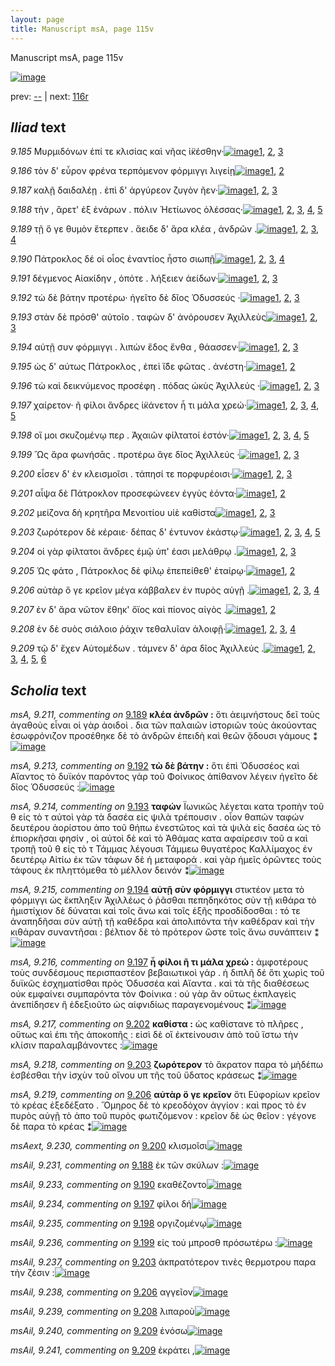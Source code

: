 ```yaml
---
layout: page
title: Manuscript msA, page 115v
---
```


Manuscript msA, page 115v

[![image](http://www.homermultitext.org/iipsrv?OBJ=IIP,1.0&FIF=/project/homer/pyramidal/deepzoom/hmt/vaimg/2017a/VA115VN_0618.tif&WID=100&CVT=JPEG)](http://www.homermultitext.org/ict2/?urn=urn:cite2:hmt:vaimg.2017a:VA115VN_0618)

prev:  [--](../--) | next:  [116r](../116r)

## *Iliad* text

*9.185* <a id="9.185"/> Μυρμιδόνων ἐπί τε κλισίας καὶ νῆας ἱ̈κέσθην·[![image](http://www.homermultitext.org/iipsrv?OBJ=IIP,1.0&FIF=/project/homer/pyramidal/deepzoom/hmt/vaimg/2017a/VA115VN_0618.tif&RGN=0.4745,0.2382,0.4264,0.027&WID=1000&CVT=JPEG)](http://www.homermultitext.org/ict2/?urn=urn:cite2:hmt:vaimg.2017a:VA115VN_0618@0.4745,0.2382,0.4264,0.027)[1](#msA_9.667), [2](#msAint_9.242), [3](#msA_9.1)

*9.186* <a id="9.186"/> τὸν δ' εὗρον φρένα τερπόμενον φόρμιγγι λιγείῃ[![image](http://www.homermultitext.org/iipsrv?OBJ=IIP,1.0&FIF=/project/homer/pyramidal/deepzoom/hmt/vaimg/2017a/VA115VN_0618.tif&RGN=0.4785,0.2615,0.4264,0.027&WID=1000&CVT=JPEG)](http://www.homermultitext.org/ict2/?urn=urn:cite2:hmt:vaimg.2017a:VA115VN_0618@0.4785,0.2615,0.4264,0.027)[1](#msA_9.667), [2](#msA_9.1)

*9.187* <a id="9.187"/> καλῇ δαιδαλέῃ . ἐπὶ δ' ἀργύρεον ζυγὸν ῆεν·[![image](http://www.homermultitext.org/iipsrv?OBJ=IIP,1.0&FIF=/project/homer/pyramidal/deepzoom/hmt/vaimg/2017a/VA115VN_0618.tif&RGN=0.4775,0.2795,0.4264,0.027&WID=1000&CVT=JPEG)](http://www.homermultitext.org/ict2/?urn=urn:cite2:hmt:vaimg.2017a:VA115VN_0618@0.4775,0.2795,0.4264,0.027)[1](#msA_9.667), [2](#msA_9.208), [3](#msA_9.1)

*9.188* <a id="9.188"/> τὴν , ἄρετ' ἐξ ἐνάρων . πόλιν Ἠετίωνος ὀλέσσας·[![image](http://www.homermultitext.org/iipsrv?OBJ=IIP,1.0&FIF=/project/homer/pyramidal/deepzoom/hmt/vaimg/2017a/VA115VN_0618.tif&RGN=0.4775,0.2975,0.4264,0.027&WID=1000&CVT=JPEG)](http://www.homermultitext.org/ict2/?urn=urn:cite2:hmt:vaimg.2017a:VA115VN_0618@0.4775,0.2975,0.4264,0.027)[1](#msA_9.209), [2](#msA_9.667), [3](#msA_9.210), [4](#msAil_9.231), [5](#msA_9.1)

*9.189* <a id="9.189"/> τῇ ὅ γε θυμὸν ἔτερπεν . ἄειδε δ' ἄρα κλέα , ἀνδρῶν .[![image](http://www.homermultitext.org/iipsrv?OBJ=IIP,1.0&FIF=/project/homer/pyramidal/deepzoom/hmt/vaimg/2017a/VA115VN_0618.tif&RGN=0.4765,0.3156,0.4264,0.027&WID=1000&CVT=JPEG)](http://www.homermultitext.org/ict2/?urn=urn:cite2:hmt:vaimg.2017a:VA115VN_0618@0.4765,0.3156,0.4264,0.027)[1](#msA_9.667), [2](#msAil_9.232), [3](#msA_9.211), [4](#msA_9.1)

*9.190* <a id="9.190"/> Πάτροκλος δέ οἱ οἶος ἐναντίος ἧστο σιωπῇ[![image](http://www.homermultitext.org/iipsrv?OBJ=IIP,1.0&FIF=/project/homer/pyramidal/deepzoom/hmt/vaimg/2017a/VA115VN_0618.tif&RGN=0.4765,0.3373,0.4264,0.027&WID=1000&CVT=JPEG)](http://www.homermultitext.org/ict2/?urn=urn:cite2:hmt:vaimg.2017a:VA115VN_0618@0.4765,0.3373,0.4264,0.027)[1](#msA_9.667), [2](#msAil_9.233), [3](#msA_9.1), [4](#msA_9.212)

*9.191* <a id="9.191"/> δέγμενος Αἰακίδην , ὁπότε . λήξειεν ἀείδων·[![image](http://www.homermultitext.org/iipsrv?OBJ=IIP,1.0&FIF=/project/homer/pyramidal/deepzoom/hmt/vaimg/2017a/VA115VN_0618.tif&RGN=0.4785,0.3554,0.4264,0.027&WID=1000&CVT=JPEG)](http://www.homermultitext.org/ict2/?urn=urn:cite2:hmt:vaimg.2017a:VA115VN_0618@0.4785,0.3554,0.4264,0.027)[1](#msA_9.667), [2](#msAim_9.223), [3](#msA_9.1)

*9.192* <a id="9.192"/> τὼ δὲ βάτην προτέρω· ἡγεῖτο δὲ δῖος Ὀδυσσεύς ·[![image](http://www.homermultitext.org/iipsrv?OBJ=IIP,1.0&FIF=/project/homer/pyramidal/deepzoom/hmt/vaimg/2017a/VA115VN_0618.tif&RGN=0.4785,0.3727,0.4264,0.027&WID=1000&CVT=JPEG)](http://www.homermultitext.org/ict2/?urn=urn:cite2:hmt:vaimg.2017a:VA115VN_0618@0.4785,0.3727,0.4264,0.027)[1](#msA_9.667), [2](#msA_9.213), [3](#msA_9.1)

*9.193* <a id="9.193"/> στὰν δὲ πρόσθ' αὐτοῖο . ταφὼν δ' ἀνόρουσεν Ἀχιλλεὺς[![image](http://www.homermultitext.org/iipsrv?OBJ=IIP,1.0&FIF=/project/homer/pyramidal/deepzoom/hmt/vaimg/2017a/VA115VN_0618.tif&RGN=0.4765,0.3952,0.4264,0.027&WID=1000&CVT=JPEG)](http://www.homermultitext.org/ict2/?urn=urn:cite2:hmt:vaimg.2017a:VA115VN_0618@0.4765,0.3952,0.4264,0.027)[1](#msA_9.667), [2](#msA_9.214), [3](#msA_9.1)

*9.194* <a id="9.194"/> αὐτῇ συν φόρμιγγι . λιπὼν ἕδος ἔνθα , θάασσεν·[![image](http://www.homermultitext.org/iipsrv?OBJ=IIP,1.0&FIF=/project/homer/pyramidal/deepzoom/hmt/vaimg/2017a/VA115VN_0618.tif&RGN=0.4755,0.4117,0.4264,0.027&WID=1000&CVT=JPEG)](http://www.homermultitext.org/ict2/?urn=urn:cite2:hmt:vaimg.2017a:VA115VN_0618@0.4755,0.4117,0.4264,0.027)[1](#msA_9.215), [2](#msA_9.667), [3](#msA_9.1)

*9.195* <a id="9.195"/> ὡς δ' αύτως Πάτροκλος , ἐπεὶ ἴ̈δε φῶτας . ἀνέστη·[![image](http://www.homermultitext.org/iipsrv?OBJ=IIP,1.0&FIF=/project/homer/pyramidal/deepzoom/hmt/vaimg/2017a/VA115VN_0618.tif&RGN=0.4755,0.4305,0.4264,0.027&WID=1000&CVT=JPEG)](http://www.homermultitext.org/ict2/?urn=urn:cite2:hmt:vaimg.2017a:VA115VN_0618@0.4755,0.4305,0.4264,0.027)[1](#msA_9.667), [2](#msA_9.1)

*9.196* <a id="9.196"/> τὼ καὶ δεικνύμενος προσέφη . πόδας ὠκὺς Ἀχιλλεύς ·[![image](http://www.homermultitext.org/iipsrv?OBJ=IIP,1.0&FIF=/project/homer/pyramidal/deepzoom/hmt/vaimg/2017a/VA115VN_0618.tif&RGN=0.4855,0.4493,0.4314,0.027&WID=1000&CVT=JPEG)](http://www.homermultitext.org/ict2/?urn=urn:cite2:hmt:vaimg.2017a:VA115VN_0618@0.4855,0.4493,0.4314,0.027)[1](#msA_9.667), [2](#msAim_9.224), [3](#msA_9.1)

*9.197* <a id="9.197"/> χαίρετον· ῆ φίλοι ἄνδρες ἱ̈κάνετον ἦ τι μάλα χρεώ·[![image](http://www.homermultitext.org/iipsrv?OBJ=IIP,1.0&FIF=/project/homer/pyramidal/deepzoom/hmt/vaimg/2017a/VA115VN_0618.tif&RGN=0.4785,0.4703,0.4314,0.027&WID=1000&CVT=JPEG)](http://www.homermultitext.org/ict2/?urn=urn:cite2:hmt:vaimg.2017a:VA115VN_0618@0.4785,0.4703,0.4314,0.027)[1](#msA_9.667), [2](#msAint_9.227), [3](#msA_9.216), [4](#msAil_9.234), [5](#msA_9.1)

*9.198* <a id="9.198"/> οἵ μοι σκυζομένῳ περ . Ἀχαιῶν φίλτατοί ἐστόν·[![image](http://www.homermultitext.org/iipsrv?OBJ=IIP,1.0&FIF=/project/homer/pyramidal/deepzoom/hmt/vaimg/2017a/VA115VN_0618.tif&RGN=0.4765,0.4861,0.4314,0.027&WID=1000&CVT=JPEG)](http://www.homermultitext.org/ict2/?urn=urn:cite2:hmt:vaimg.2017a:VA115VN_0618@0.4765,0.4861,0.4314,0.027)[1](#msA_9.667), [2](#msAext_9.229), [3](#msAil_9.235), [4](#msAim_9.225), [5](#msA_9.1)

*9.199* <a id="9.199"/> Ὣς ἄρα φωνήσᾱς . προτέρω ἄγε δῖος Ἀχιλλεύς ·[![image](http://www.homermultitext.org/iipsrv?OBJ=IIP,1.0&FIF=/project/homer/pyramidal/deepzoom/hmt/vaimg/2017a/VA115VN_0618.tif&RGN=0.4765,0.5056,0.4314,0.027&WID=1000&CVT=JPEG)](http://www.homermultitext.org/ict2/?urn=urn:cite2:hmt:vaimg.2017a:VA115VN_0618@0.4765,0.5056,0.4314,0.027)[1](#msAil_9.236), [2](#msA_9.667), [3](#msA_9.1)

*9.200* <a id="9.200"/> εἷσεν δ' ἐν κλεισμοῖσι . τάπησί τε πορφυρέοισι·[![image](http://www.homermultitext.org/iipsrv?OBJ=IIP,1.0&FIF=/project/homer/pyramidal/deepzoom/hmt/vaimg/2017a/VA115VN_0618.tif&RGN=0.4775,0.5244,0.4314,0.027&WID=1000&CVT=JPEG)](http://www.homermultitext.org/ict2/?urn=urn:cite2:hmt:vaimg.2017a:VA115VN_0618@0.4775,0.5244,0.4314,0.027)[1](#msA_9.667), [2](#msAext_9.230), [3](#msA_9.1)

*9.201* <a id="9.201"/> αἶψα δὲ Πάτροκλον προσεφώνεεν ἐγγὺς ἐόντα·[![image](http://www.homermultitext.org/iipsrv?OBJ=IIP,1.0&FIF=/project/homer/pyramidal/deepzoom/hmt/vaimg/2017a/VA115VN_0618.tif&RGN=0.4775,0.5424,0.4314,0.027&WID=1000&CVT=JPEG)](http://www.homermultitext.org/ict2/?urn=urn:cite2:hmt:vaimg.2017a:VA115VN_0618@0.4775,0.5424,0.4314,0.027)[1](#msA_9.667), [2](#msA_9.1)

*9.202* <a id="9.202"/> μείζονα δὴ κρητῆρα Μενοιτίου υἱὲ καθίστα[![image](http://www.homermultitext.org/iipsrv?OBJ=IIP,1.0&FIF=/project/homer/pyramidal/deepzoom/hmt/vaimg/2017a/VA115VN_0618.tif&RGN=0.4745,0.5597,0.4314,0.027&WID=1000&CVT=JPEG)](http://www.homermultitext.org/ict2/?urn=urn:cite2:hmt:vaimg.2017a:VA115VN_0618@0.4745,0.5597,0.4314,0.027)[1](#msA_9.667), [2](#msA_9.1), [3](#msA_9.217)

*9.203* <a id="9.203"/> ζωρότερον δὲ κέραιε· δέπας δ' έντυνον ἑκάστῳ·[![image](http://www.homermultitext.org/iipsrv?OBJ=IIP,1.0&FIF=/project/homer/pyramidal/deepzoom/hmt/vaimg/2017a/VA115VN_0618.tif&RGN=0.4755,0.5815,0.4314,0.027&WID=1000&CVT=JPEG)](http://www.homermultitext.org/ict2/?urn=urn:cite2:hmt:vaimg.2017a:VA115VN_0618@0.4755,0.5815,0.4314,0.027)[1](#msA_9.667), [2](#msA_9.218), [3](#msAil_9.237), [4](#msAim_9.226), [5](#msA_9.1)

*9.204* <a id="9.204"/> οἱ γὰρ φίλτατοι ἄνδρες ἐμῷ ὑπ' έασι μελάθρῳ .[![image](http://www.homermultitext.org/iipsrv?OBJ=IIP,1.0&FIF=/project/homer/pyramidal/deepzoom/hmt/vaimg/2017a/VA115VN_0618.tif&RGN=0.4775,0.6003,0.4314,0.027&WID=1000&CVT=JPEG)](http://www.homermultitext.org/ict2/?urn=urn:cite2:hmt:vaimg.2017a:VA115VN_0618@0.4775,0.6003,0.4314,0.027)[1](#msA_9.667), [2](#msAint_9.228), [3](#msA_9.1)

*9.205* <a id="9.205"/> Ὡς φάτο , Πάτροκλος δὲ φίλῳ ἐπεπείθεθ' ἑταίρῳ·[![image](http://www.homermultitext.org/iipsrv?OBJ=IIP,1.0&FIF=/project/homer/pyramidal/deepzoom/hmt/vaimg/2017a/VA115VN_0618.tif&RGN=0.4755,0.6183,0.4314,0.027&WID=1000&CVT=JPEG)](http://www.homermultitext.org/ict2/?urn=urn:cite2:hmt:vaimg.2017a:VA115VN_0618@0.4755,0.6183,0.4314,0.027)[1](#msA_9.667), [2](#msA_9.1)

*9.206* <a id="9.206"/> αὐτὰρ ὅ γε κρεῖον μέγα κάββαλεν ἐν πυρὸς αὐγῇ .[![image](http://www.homermultitext.org/iipsrv?OBJ=IIP,1.0&FIF=/project/homer/pyramidal/deepzoom/hmt/vaimg/2017a/VA115VN_0618.tif&RGN=0.4755,0.6386,0.4314,0.027&WID=1000&CVT=JPEG)](http://www.homermultitext.org/ict2/?urn=urn:cite2:hmt:vaimg.2017a:VA115VN_0618@0.4755,0.6386,0.4314,0.027)[1](#msA_9.667), [2](#msAil_9.238), [3](#msA_9.219), [4](#msA_9.1)

*9.207* <a id="9.207"/> ἐν δ' ἄρα νῶτον ἔθηκ' ὄϊος καὶ πίονος αἰγὸς .[![image](http://www.homermultitext.org/iipsrv?OBJ=IIP,1.0&FIF=/project/homer/pyramidal/deepzoom/hmt/vaimg/2017a/VA115VN_0618.tif&RGN=0.4765,0.6551,0.4314,0.027&WID=1000&CVT=JPEG)](http://www.homermultitext.org/ict2/?urn=urn:cite2:hmt:vaimg.2017a:VA115VN_0618@0.4765,0.6551,0.4314,0.027)[1](#msA_9.667), [2](#msA_9.1)

*9.208* <a id="9.208"/> ἐν δὲ συὸς σιάλοιο ῥάχιν τεθαλυῖαν ἀλοιφῇ·[![image](http://www.homermultitext.org/iipsrv?OBJ=IIP,1.0&FIF=/project/homer/pyramidal/deepzoom/hmt/vaimg/2017a/VA115VN_0618.tif&RGN=0.4785,0.6747,0.4314,0.027&WID=1000&CVT=JPEG)](http://www.homermultitext.org/ict2/?urn=urn:cite2:hmt:vaimg.2017a:VA115VN_0618@0.4785,0.6747,0.4314,0.027)[1](#msA_9.667), [2](#msAil_9.239), [3](#msA_9.220), [4](#msA_9.1)

*9.209* <a id="9.209"/> τῷ δ' ἔχεν Αὐτομέδων . τάμνεν δ' άρα δῖος Ἀχιλλεύς .[![image](http://www.homermultitext.org/iipsrv?OBJ=IIP,1.0&FIF=/project/homer/pyramidal/deepzoom/hmt/vaimg/2017a/VA115VN_0618.tif&RGN=0.4805,0.695,0.4314,0.027&WID=1000&CVT=JPEG)](http://www.homermultitext.org/ict2/?urn=urn:cite2:hmt:vaimg.2017a:VA115VN_0618@0.4805,0.695,0.4314,0.027)[1](#msA_9.667), [2](#msAil_9.240), [3](#msA_9.222), [4](#msAil_9.241), [5](#msA_9.221), [6](#msA_9.1)

## *Scholia* text

*msA, 9.211, commenting on* [9.189](#9.189)  <a id="msA_9.211"/> **κλέα ἀνδρῶν :** ὅτι ἀειμνήστους δεῖ τοὺς ἀγαθοὺς εἶναι οἱ γὰρ ἀοιδοὶ . δια τῶν παλαιῶν ἱστοριῶν τοὺς ἀκούοντας ἐσωφρόνιζον προσέθηκε δὲ τὸ ἀνδρῶν ἐπειδὴ καὶ θεῶν ᾄδουσι γάμους ⁑[![image](http://www.homermultitext.org/iipsrv?OBJ=IIP,1.0&FIF=/project/homer/pyramidal/deepzoom/hmt/vaimg/2017a/VA115VN_0618.tif&RGN=0.1972,0.1721,0.7037,0.0285&WID=1000&CVT=JPEG)](http://www.homermultitext.org/ict2/?urn=urn:cite2:hmt:vaimg.2017a:VA115VN_0618@0.1972,0.1721,0.7037,0.0285)

*msA, 9.213, commenting on* [9.192](#9.192)  <a id="msA_9.213"/> **τὼ δὲ βάτην :** ὅτι ἐπὶ Ὀδυσσέος καὶ Αἴαντος τὸ δυϊκόν παρόντος γὰρ τοῦ Φοίνικος ἀπίθανον λέγειν ἡγεῖτο δὲ δῖος Ὁδυσσεύς :[![image](http://www.homermultitext.org/iipsrv?OBJ=IIP,1.0&FIF=/project/homer/pyramidal/deepzoom/hmt/vaimg/2017a/VA115VN_0618.tif&RGN=0.1912,0.2269,0.2352,0.0518&WID=1000&CVT=JPEG)](http://www.homermultitext.org/ict2/?urn=urn:cite2:hmt:vaimg.2017a:VA115VN_0618@0.1912,0.2269,0.2352,0.0518)

*msA, 9.214, commenting on* [9.193](#9.193)  <a id="msA_9.214"/> **ταφών** Ϊωνικῶς λέγεται κατα τροπὴν τοῦ θ εἰς τὸ τ αὐτοὶ γὰρ τὰ δασέα εἰς ψιλὰ τρέπουσιν . οἷον θαπών ταφών δευτέρου ἀορίστου ἀπο τοῦ θήπω ἐνεστῶτος καὶ τὰ ψιλὰ εἰς δασέα ὡς τὸ ἐπιορκῆσαι φησίν , οἱ αὐτοὶ δὲ καὶ τὸ Ἀθάμας κατα αφαίρεσιν τοῦ α καὶ τροπῇ τοῦ θ εἰς τὸ τ Τάμμας λέγουσι Τάμμεω θυγατέρος Καλλίμαχος ἐν δευτέρῳ Αἰτίω ἐκ τῶν τάφων δὲ ἡ μεταφορά . καὶ γὰρ ἡμεῖς ὁρῶντες τοὺς τάφους ἐκ πληττόμεθα τὸ μέλλον δεινόν ⁑[![image](http://www.homermultitext.org/iipsrv?OBJ=IIP,1.0&FIF=/project/homer/pyramidal/deepzoom/hmt/vaimg/2017a/VA115VN_0618.tif&RGN=0.1972,0.263,0.2352,0.16&WID=1000&CVT=JPEG)](http://www.homermultitext.org/ict2/?urn=urn:cite2:hmt:vaimg.2017a:VA115VN_0618@0.1972,0.263,0.2352,0.16)

*msA, 9.215, commenting on* [9.194](#9.194)  <a id="msA_9.215"/> **αὐτῇ σὺν φόρμιγγι** στικτέον μετα τὸ φόρμιγγι ὡς ἔκπληξιν Ἀχιλλέως ὁ ῥᾶσθαι πεπηδηκότος σὺν τῇ κιθάρα τὸ ἡμιστίχιον δὲ δύναται καὶ τοῖς ἄνω καὶ τοῖς ἑξῆς προσδίδοσθαι : τό τε ἀναπηδῆσαι σὺν αὐτῇ τῇ καθέδρα καὶ ἀπολιπόντα τὴν καθέδραν καὶ τὴν κιθάραν συναντῆσαι : βέλτιον δὲ τὸ πρότερον ὥστε τοῖς ἄνω συνάπτειν ⁑[![image](http://www.homermultitext.org/iipsrv?OBJ=IIP,1.0&FIF=/project/homer/pyramidal/deepzoom/hmt/vaimg/2017a/VA115VN_0618.tif&RGN=0.1922,0.4147,0.2352,0.1172&WID=1000&CVT=JPEG)](http://www.homermultitext.org/ict2/?urn=urn:cite2:hmt:vaimg.2017a:VA115VN_0618@0.1922,0.4147,0.2352,0.1172)

*msA, 9.216, commenting on* [9.197](#9.197)  <a id="msA_9.216"/> **ἦ φίλοι ῆ τι μάλα χρεώ :** ἀμφοτέρους τοὺς συνδέσμους περισπαστέον βεβαιωτικοὶ γάρ . ἡ διπλῆ δέ ὅτι χωρὶς τοῦ δυϊκῶς ἐσχηματίσθαι πρὸς Ὀδυσσέα καὶ Αἴαντα . καὶ τὰ τῆς διαθέσεως οὐκ εμφαίνει συμπαρόντα τὸν Φοίνικα : οὐ γὰρ ἂν οὕτως ἐκπλαγεὶς ἀνεπίδησεν ἢ ἐδεξιοῦτο ὡς αἰφνιδίως παραγενομένους ⁑[![image](http://www.homermultitext.org/iipsrv?OBJ=IIP,1.0&FIF=/project/homer/pyramidal/deepzoom/hmt/vaimg/2017a/VA115VN_0618.tif&RGN=0.1942,0.5252,0.2352,0.1172&WID=1000&CVT=JPEG)](http://www.homermultitext.org/ict2/?urn=urn:cite2:hmt:vaimg.2017a:VA115VN_0618@0.1942,0.5252,0.2352,0.1172)

*msA, 9.217, commenting on* [9.202](#9.202)  <a id="msA_9.217"/> **καθίστα :** ὡς καθίστανε τὸ πλῆρες , οὕτως καὶ ἐπι τῆς ἀποκοπῆς : εἰσὶ δὲ οἳ ἐκτείνουσιν ἀπὸ τοῦ ἵστω τὴν κλίσιν παραλαμβάνοντες :[![image](http://www.homermultitext.org/iipsrv?OBJ=IIP,1.0&FIF=/project/homer/pyramidal/deepzoom/hmt/vaimg/2017a/VA115VN_0618.tif&RGN=0.1852,0.6379,0.2452,0.0496&WID=1000&CVT=JPEG)](http://www.homermultitext.org/ict2/?urn=urn:cite2:hmt:vaimg.2017a:VA115VN_0618@0.1852,0.6379,0.2452,0.0496)

*msA, 9.218, commenting on* [9.203](#9.203)  <a id="msA_9.218"/> **ζωρότερον** τὸ ἄκρατον παρα τὸ μὴδέπω ἐσβέσθαι τὴν ἰσχὺν τοῦ οἴνου υπ τῆς τοῦ ὕδατος κράσεως ⁑[![image](http://www.homermultitext.org/iipsrv?OBJ=IIP,1.0&FIF=/project/homer/pyramidal/deepzoom/hmt/vaimg/2017a/VA115VN_0618.tif&RGN=0.1932,0.6882,0.2452,0.0436&WID=1000&CVT=JPEG)](http://www.homermultitext.org/ict2/?urn=urn:cite2:hmt:vaimg.2017a:VA115VN_0618@0.1932,0.6882,0.2452,0.0436)

*msA, 9.219, commenting on* [9.206](#9.206)  <a id="msA_9.219"/> **αὐτὰρ ὅ γε κρεῖον** ὅτι Εὐφορίων κρεῖον τὸ κρέας ἐξεδέξατο . Ὅμηρος δὲ τὸ κρεοδόχον ἀγγίον : καὶ προς τὸ ἐν πυρὸς αὐγῇ τὸ ἀπο τοῦ πυρὸς φωτιζόμενον : κρεῖον δὲ ὡς θεῖον : γέγονε δὲ παρα τὸ κρέας ⁑[![image](http://www.homermultitext.org/iipsrv?OBJ=IIP,1.0&FIF=/project/homer/pyramidal/deepzoom/hmt/vaimg/2017a/VA115VN_0618.tif&RGN=0.1992,0.734,0.6937,0.0368&WID=1000&CVT=JPEG)](http://www.homermultitext.org/ict2/?urn=urn:cite2:hmt:vaimg.2017a:VA115VN_0618@0.1992,0.734,0.6937,0.0368)

*msAext, 9.230, commenting on* [9.200](#9.200)  <a id="msAext_9.230"/> κλισμοῖσι[![image](http://www.homermultitext.org/iipsrv?OBJ=IIP,1.0&FIF=/project/homer/pyramidal/deepzoom/hmt/vaimg/2017a/VA115VN_0618.tif&RGN=0.1091,0.5267,0.0581,0.0293&WID=1000&CVT=JPEG)](http://www.homermultitext.org/ict2/?urn=urn:cite2:hmt:vaimg.2017a:VA115VN_0618@0.1091,0.5267,0.0581,0.0293)

*msAil, 9.231, commenting on* [9.188](#9.188)  <a id="msAil_9.231"/> ἐκ τῶν σκύλων :[![image](http://www.homermultitext.org/iipsrv?OBJ=IIP,1.0&FIF=/project/homer/pyramidal/deepzoom/hmt/vaimg/2017a/VA115VN_0618.tif&RGN=0.5866,0.296,0.0841,0.0173&WID=1000&CVT=JPEG)](http://www.homermultitext.org/ict2/?urn=urn:cite2:hmt:vaimg.2017a:VA115VN_0618@0.5866,0.296,0.0841,0.0173)

*msAil, 9.233, commenting on* [9.190](#9.190)  <a id="msAil_9.233"/> εκαθέζοντο[![image](http://www.homermultitext.org/iipsrv?OBJ=IIP,1.0&FIF=/project/homer/pyramidal/deepzoom/hmt/vaimg/2017a/VA115VN_0618.tif&RGN=0.7457,0.3351,0.0691,0.0135&WID=1000&CVT=JPEG)](http://www.homermultitext.org/ict2/?urn=urn:cite2:hmt:vaimg.2017a:VA115VN_0618@0.7457,0.3351,0.0691,0.0135)

*msAil, 9.234, commenting on* [9.197](#9.197)  <a id="msAil_9.234"/> φίλοι δή[![image](http://www.homermultitext.org/iipsrv?OBJ=IIP,1.0&FIF=/project/homer/pyramidal/deepzoom/hmt/vaimg/2017a/VA115VN_0618.tif&RGN=0.5736,0.4651,0.0691,0.0158&WID=1000&CVT=JPEG)](http://www.homermultitext.org/ict2/?urn=urn:cite2:hmt:vaimg.2017a:VA115VN_0618@0.5736,0.4651,0.0691,0.0158)

*msAil, 9.235, commenting on* [9.198](#9.198)  <a id="msAil_9.235"/> οργιζομένῳ[![image](http://www.homermultitext.org/iipsrv?OBJ=IIP,1.0&FIF=/project/homer/pyramidal/deepzoom/hmt/vaimg/2017a/VA115VN_0618.tif&RGN=0.5836,0.4846,0.0691,0.0158&WID=1000&CVT=JPEG)](http://www.homermultitext.org/ict2/?urn=urn:cite2:hmt:vaimg.2017a:VA115VN_0618@0.5836,0.4846,0.0691,0.0158)

*msAil, 9.236, commenting on* [9.199](#9.199)  <a id="msAil_9.236"/> εἰς τού μπροσθ πρόσωτέρω :[![image](http://www.homermultitext.org/iipsrv?OBJ=IIP,1.0&FIF=/project/homer/pyramidal/deepzoom/hmt/vaimg/2017a/VA115VN_0618.tif&RGN=0.6767,0.5026,0.0691,0.0158&WID=1000&CVT=JPEG)](http://www.homermultitext.org/ict2/?urn=urn:cite2:hmt:vaimg.2017a:VA115VN_0618@0.6767,0.5026,0.0691,0.0158)

*msAil, 9.237, commenting on* [9.203](#9.203)  <a id="msAil_9.237"/> ἀκπρατότερον τινὲς θερμοτρου παρα τὴν ζέσιν :[![image](http://www.homermultitext.org/iipsrv?OBJ=IIP,1.0&FIF=/project/homer/pyramidal/deepzoom/hmt/vaimg/2017a/VA115VN_0618.tif&RGN=0.5035,0.577,0.1461,0.0158&WID=1000&CVT=JPEG)](http://www.homermultitext.org/ict2/?urn=urn:cite2:hmt:vaimg.2017a:VA115VN_0618@0.5035,0.577,0.1461,0.0158)

*msAil, 9.238, commenting on* [9.206](#9.206)  <a id="msAil_9.238"/> αγγεῖον[![image](http://www.homermultitext.org/iipsrv?OBJ=IIP,1.0&FIF=/project/homer/pyramidal/deepzoom/hmt/vaimg/2017a/VA115VN_0618.tif&RGN=0.5976,0.6364,0.0601,0.0158&WID=1000&CVT=JPEG)](http://www.homermultitext.org/ict2/?urn=urn:cite2:hmt:vaimg.2017a:VA115VN_0618@0.5976,0.6364,0.0601,0.0158)

*msAil, 9.239, commenting on* [9.208](#9.208)  <a id="msAil_9.239"/> λιπαροὺ[![image](http://www.homermultitext.org/iipsrv?OBJ=IIP,1.0&FIF=/project/homer/pyramidal/deepzoom/hmt/vaimg/2017a/VA115VN_0618.tif&RGN=0.6126,0.6747,0.0601,0.0158&WID=1000&CVT=JPEG)](http://www.homermultitext.org/ict2/?urn=urn:cite2:hmt:vaimg.2017a:VA115VN_0618@0.6126,0.6747,0.0601,0.0158)

*msAil, 9.240, commenting on* [9.209](#9.209)  <a id="msAil_9.240"/> ἐνόσω[![image](http://www.homermultitext.org/iipsrv?OBJ=IIP,1.0&FIF=/project/homer/pyramidal/deepzoom/hmt/vaimg/2017a/VA115VN_0618.tif&RGN=0.4695,0.6965,0.0601,0.0158&WID=1000&CVT=JPEG)](http://www.homermultitext.org/ict2/?urn=urn:cite2:hmt:vaimg.2017a:VA115VN_0618@0.4695,0.6965,0.0601,0.0158)

*msAil, 9.241, commenting on* [9.209](#9.209)  <a id="msAil_9.241"/> ἐκράτει ,[![image](http://www.homermultitext.org/iipsrv?OBJ=IIP,1.0&FIF=/project/homer/pyramidal/deepzoom/hmt/vaimg/2017a/VA115VN_0618.tif&RGN=0.5415,0.692,0.0601,0.0158&WID=1000&CVT=JPEG)](http://www.homermultitext.org/ict2/?urn=urn:cite2:hmt:vaimg.2017a:VA115VN_0618@0.5415,0.692,0.0601,0.0158)